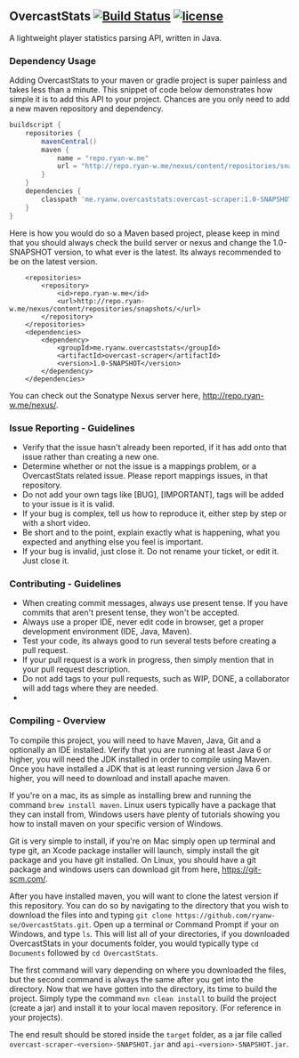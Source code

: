 ## OvercastStats [![Build Status](https://travis-ci.org/ryanw-se/OvercastStats.svg?branch=master)](https://travis-ci.org/ryanw-se/OvercastStats) [![license](http://img.shields.io/:license-MIT-blue.svg)](https://github.com/ryanw-se/OvercastAPI/blob/master/LICENSE)
A lightweight player statistics parsing API, written in Java.

### Dependency Usage

Adding OvercastStats to your maven or gradle project is super painless and takes less than a minute. This snippet of code below
demonstrates how simple it is to add this API to your project. Chances are you only need to add a new maven repository and dependency.

```gradle
buildscript {
    repositories {
        mavenCentral()
        maven {
            name = "repo.ryan-w.me"
            url = "http://repo.ryan-w.me/nexus/content/repositories/snapshots/"
        }
    }
    dependencies {
        classpath 'me.ryanw.overcaststats:overcast-scraper:1.0-SNAPSHOT'
    }
}
```

Here is how you would do so a Maven based project, please keep in mind that you should always check the build server or nexus
and change the 1.0-SNAPSHOT version, to what ever is the latest. Its always recommended to be on the latest version.

```maven
    <repositories>
        <repository>
            <id>repo.ryan-w.me</id>
            <url>http://repo.ryan-w.me/nexus/content/repositories/snapshots/</url>
        </repository>
    </repositories>
    <dependencies>
        <dependency>
            <groupId>me.ryanw.overcaststats</groupId>
            <artifactId>overcast-scraper</artifactId>
            <version>1.0-SNAPSHOT</version>
        </dependency>
    </dependencies>
```

You can check out the Sonatype Nexus server here, http://repo.ryan-w.me/nexus/.

### Issue Reporting - Guidelines

* Verify that the issue hasn't already been reported, if it has add onto that issue rather than creating a new one.
* Determine whether or not the issue is a mappings problem, or a OvercastStats related issue. Please report mappings issues, in that repository.
* Do not add your own tags like [BUG], [IMPORTANT], tags will be added to your issue is it is valid.
* If your bug is complex, tell us how to reproduce it, either step by step or with a short video.
* Be short and to the point, explain exactly what is happening, what you expected and anything else you feel is important.
* If your bug is invalid, just close it. Do not rename your ticket, or edit it. Just close it.

### Contributing - Guidelines

* When creating commit messages, always use present tense. If you have commits that aren't present tense, they won't be accepted.
* Always use a proper IDE, never edit code in browser, get a proper development environment (IDE, Java, Maven).
* Test your code, its always good to run several tests before creating a pull request.
* If your pull request is a work in progress, then simply mention that in your pull request description.
* Do not add tags to your pull requests, such as WIP, DONE, a collaborator will add tags where they are needed.
*

### Compiling - Overview

To compile this project, you will need to have Maven, Java, Git and a optionally an IDE installed. Verify that you are running at least Java 6
or higher, you will need the JDK installed in order to compile using Maven. Once you have installed a JDK that is at least running version
Java 6 or higher, you will need to download and install apache maven.

If you're on a mac, its as simple as installing brew and running the command ```brew install maven```. Linux users typically have a package
that they can install from, Windows users have plenty of tutorials showing you how to install maven on your specific version of Windows.

Git is very simple to install, if you're on Mac simply open up terminal and type git, an Xcode package installer will launch, simply install
the git package and you have git installed. On Linux, you should have a git package and windows users can download git from here, https://git-scm.com/.

After you have installed maven, you will want to clone the latest version if this repository. You can do so by navigating to the directory
that you wish to download the files into and typing ```git clone https://github.com/ryanw-se/OvercastStats.git```. Open up a terminal or
Command Prompt if your on Windows, and type ```ls```. This will list all of your directories, if you downloaded OvercastStats in your documents folder,
you would typically type ```cd Documents``` followed by ```cd OvercastStats```.

The first command will vary depending on where you downloaded the files, but the second command is always the same after you get into the directory.
Now that we have gotten into the directory, its time to build the project. Simply type the command ```mvn clean install``` to build the project
(create a jar) and install it to your local maven repository. (For reference in your projects).

The end result should be stored inside the ```target``` folder, as a jar file called ```overcast-scraper-<version>-SNAPSHOT.jar``` and ```api-<version>-SNAPSHOT.jar```.